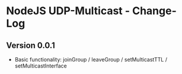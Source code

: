 NodeJS UDP-Multicast - Change-Log
=================================

## Version 0.0.1
  * Basic functionality: joinGroup / leaveGroup / setMulticastTTL / setMulticastInterface
